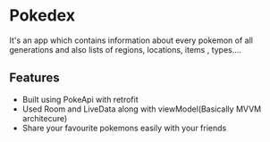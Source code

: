 # Pokedex
It's an app which contains information about every pokemon of all generations and also lists of regions, locations, items , types....

## Features
* Built using PokeApi with retrofit
* Used Room and LiveData along with viewModel(Basically MVVM architecure)
* Share your favourite pokemons easily with your friends

